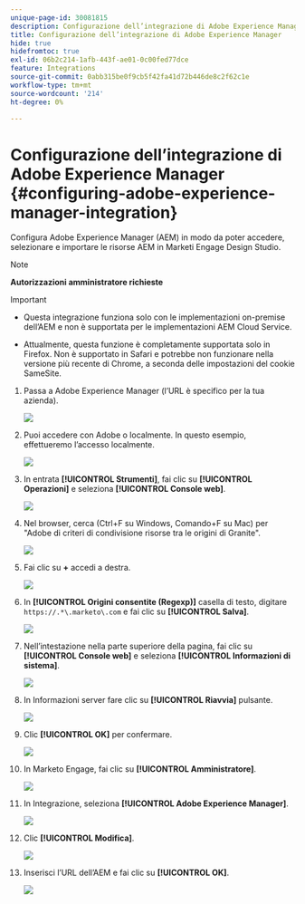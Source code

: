 ```yaml
---
unique-page-id: 30081815
description: Configurazione dell’integrazione di Adobe Experience Manager - Documentazione di Marketo - Documentazione del prodotto
title: Configurazione dell’integrazione di Adobe Experience Manager
hide: true
hidefromtoc: true
exl-id: 06b2c214-1afb-443f-ae01-0c00fed77dce
feature: Integrations
source-git-commit: 0abb315be0f9cb5f42fa41d72b446de8c2f62c1e
workflow-type: tm+mt
source-wordcount: '214'
ht-degree: 0%

---
```


# Configurazione dell’integrazione di Adobe Experience Manager {#configuring-adobe-experience-manager-integration}

Configura Adobe Experience Manager (AEM) in modo da poter accedere, selezionare e importare le risorse AEM in Marketi Engage Design Studio.

>[!NOTE]
>
>**Autorizzazioni amministratore richieste**

>[!IMPORTANT]
>
>* Questa integrazione funziona solo con le implementazioni on-premise dell’AEM e non è supportata per le implementazioni AEM Cloud Service.
>
>* Attualmente, questa funzione è completamente supportata solo in Firefox. Non è supportato in Safari e potrebbe non funzionare nella versione più recente di Chrome, a seconda delle impostazioni del cookie SameSite.

1. Passa a Adobe Experience Manager (l’URL è specifico per la tua azienda).

   ![](assets/one.png)

1. Puoi accedere con Adobe o localmente. In questo esempio, effettueremo l’accesso localmente.

   ![](assets/two.png)

1. In entrata **[!UICONTROL Strumenti]**, fai clic su **[!UICONTROL Operazioni]** e seleziona **[!UICONTROL Console web]**.

   ![](assets/2a.png)

1. Nel browser, cerca (Ctrl+F su Windows, Comando+F su Mac) per &quot;Adobe di criteri di condivisione risorse tra le origini di Granite&quot;.

   ![](assets/three.png)

1. Fai clic su **+** accedi a destra.

   ![](assets/four.png)

1. In **[!UICONTROL Origini consentite (Regexp)]** casella di testo, digitare `https://.*\.marketo\.com` e fai clic su **[!UICONTROL Salva]**.

   ![](assets/five-psd.png)

1. Nell’intestazione nella parte superiore della pagina, fai clic su **[!UICONTROL Console web]** e seleziona **[!UICONTROL Informazioni di sistema]**.

   ![](assets/six.png)

1. In Informazioni server fare clic su **[!UICONTROL Riavvia]** pulsante.

   ![](assets/seven.png)

1. Clic **[!UICONTROL OK]** per confermare.

   ![](assets/eight.png)

1. In Marketo Engage, fai clic su **[!UICONTROL Amministratore]**.

   ![](assets/nine.png)

1. In Integrazione, seleziona **[!UICONTROL Adobe Experience Manager]**.

   ![](assets/ten.png)

1. Clic **[!UICONTROL Modifica]**.

   ![](assets/eleven.png)

1. Inserisci l’URL dell’AEM e fai clic su **[!UICONTROL OK]**.

   ![](assets/twelve.png)
